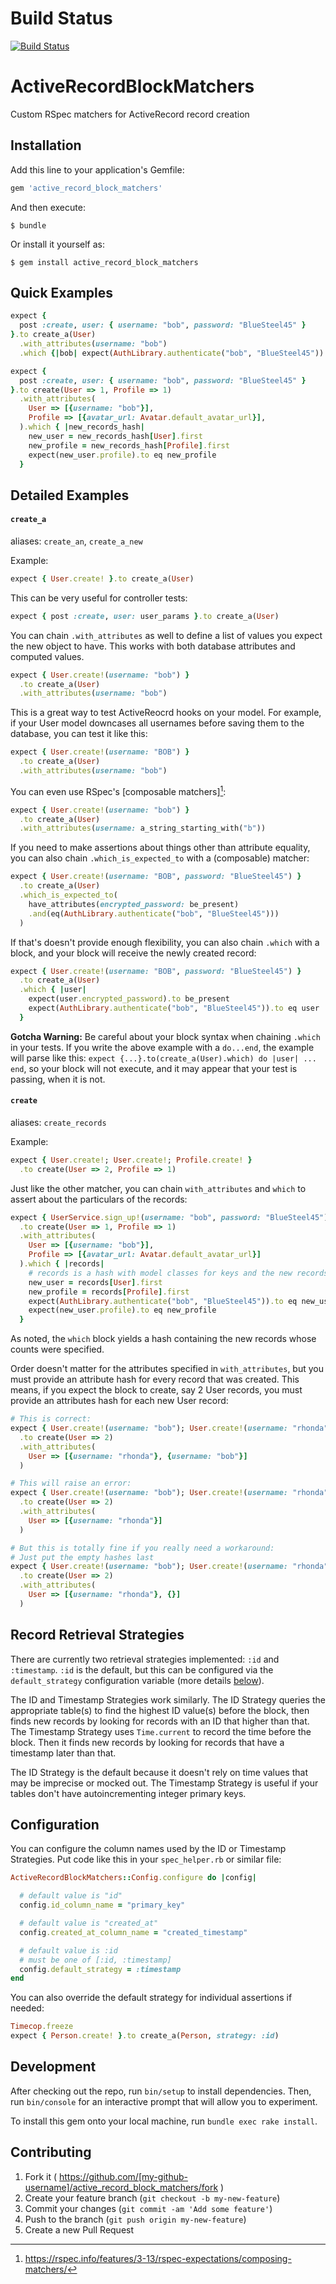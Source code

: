 # Build Status
[![Build Status](https://travis-ci.org/nwallace/active_record_block_matchers.svg)](https://travis-ci.org/nwallace/active_record_block_matchers)

# ActiveRecordBlockMatchers

Custom RSpec matchers for ActiveRecord record creation

## Installation

Add this line to your application's Gemfile:

```ruby
gem 'active_record_block_matchers'
```

And then execute:

    $ bundle

Or install it yourself as:

    $ gem install active_record_block_matchers

## Quick Examples

```ruby
expect {
  post :create, user: { username: "bob", password: "BlueSteel45" }
}.to create_a(User)
  .with_attributes(username: "bob")
  .which {|bob| expect(AuthLibrary.authenticate("bob", "BlueSteel45")).to eq bob }

expect {
  post :create, user: { username: "bob", password: "BlueSteel45" }
}.to create(User => 1, Profile => 1)
  .with_attributes(
    User => [{username: "bob"}],
    Profile => [{avatar_url: Avatar.default_avatar_url}],
  ).which { |new_records_hash|
    new_user = new_records_hash[User].first
    new_profile = new_records_hash[Profile].first
    expect(new_user.profile).to eq new_profile
  }
```

## Detailed Examples

#### `create_a`

aliases: `create_an`, `create_a_new`

Example:

```ruby
expect { User.create! }.to create_a(User)
```

This can be very useful for controller tests:

```ruby
expect { post :create, user: user_params }.to create_a(User)
```

You can chain `.with_attributes` as well to define a list of values you expect the new object to have.  This works with both database attributes and computed values.

```ruby
expect { User.create!(username: "bob") }
  .to create_a(User)
  .with_attributes(username: "bob")
```

This is a great way to test ActiveReocrd hooks on your model.  For example, if your User model downcases all usernames before saving them to the database, you can test it like this:

```ruby
expect { User.create!(username: "BOB") }
  .to create_a(User)
  .with_attributes(username: "bob")
```

You can even use RSpec's [composable matchers][^1]:

```ruby
expect { User.create!(username: "bob") }
  .to create_a(User)
  .with_attributes(username: a_string_starting_with("b"))
```

If you need to make assertions about things other than attribute equality, you can also chain `.which_is_expected_to` with a (composable) matcher:

```ruby
expect { User.create!(username: "BOB", password: "BlueSteel45") }
  .to create_a(User)
  .which_is_expected_to(
    have_attributes(encrypted_password: be_present)
    .and(eq(AuthLibrary.authenticate("bob", "BlueSteel45")))
  )
```

If that's doesn't provide enough flexibility, you can also chain `.which` with a block, and your block will receive the newly created record:

```ruby
expect { User.create!(username: "BOB", password: "BlueSteel45") }
  .to create_a(User)
  .which { |user|
    expect(user.encrypted_password).to be_present
    expect(AuthLibrary.authenticate("bob", "BlueSteel45")).to eq user
  }
```

**Gotcha Warning:** Be careful about your block syntax when chaining `.which` in your tests. If you write the above example with a `do...end`, the example will parse like this: `expect {...}.to(create_a(User).which) do |user| ... end`, so your block will not execute, and it may appear that your test is passing, when it is not.

#### `create`

aliases: `create_records`

Example:

```ruby
expect { User.create!; User.create!; Profile.create! }
  .to create(User => 2, Profile => 1)
```

Just like the other matcher, you can chain `with_attributes` and `which` to assert about the particulars of the records:

```ruby
expect { UserService.sign_up!(username: "bob", password: "BlueSteel45") }
  .to create(User => 1, Profile => 1)
  .with_attributes(
    User => [{username: "bob"}],
    Profile => [{avatar_url: Avatar.default_avatar_url}]
  ).which { |records|
    # records is a hash with model classes for keys and the new records for values
    new_user = records[User].first
    new_profile = records[Profile].first
    expect(AuthLibrary.authenticate("bob", "BlueSteel45")).to eq new_user
    expect(new_user.profile).to eq new_profile
  }
```

As noted, the `which` block yields a hash containing the new records whose counts were specified.

Order doesn't matter for the attributes specified in `with_attributes`, but you must provide an attribute hash for every record that was created. This means, if you expect the block to create, say 2 User records, you must provide an attributes hash for each new User record:

```ruby
# This is correct:
expect { User.create!(username: "bob"); User.create!(username: "rhonda") }
  .to create(User => 2)
  .with_attributes(
    User => [{username: "rhonda"}, {username: "bob"}]
  )

# This will raise an error:
expect { User.create!(username: "bob"); User.create!(username: "rhonda") }
  .to create(User => 2)
  .with_attributes(
    User => [{username: "rhonda"}]
  )

# But this is totally fine if you really need a workaround:
# Just put the empty hashes last
expect { User.create!(username: "bob"); User.create!(username: "rhonda") }
  .to create(User => 2)
  .with_attributes(
    User => [{username: "rhonda"}, {}]
  )
```

## Record Retrieval Strategies

There are currently two retrieval strategies implemented: `:id` and `:timestamp`. `:id` is the default, but this can be configured via the `default_strategy` configuration variable (more details [below](#configuration)).

The ID and Timestamp Strategies work similarly. The ID Strategy queries the appropriate table(s) to find the highest ID value(s) before the block, then finds new records by looking for records with an ID that higher than that. The Timestamp Strategy uses `Time.current` to record the time before the block. Then it finds new records by looking for records that have a timestamp later than that.

The ID Strategy is the default because it doesn't rely on time values that may be imprecise or mocked out. The Timestamp Strategy is useful if your tables don't have autoincrementing integer primary keys.

## Configuration

You can configure the column names used by the ID or Timestamp Strategies. Put code like this in your `spec_helper.rb` or similar file:

```ruby
ActiveRecordBlockMatchers::Config.configure do |config|

  # default value is "id"
  config.id_column_name = "primary_key"

  # default value is "created_at"
  config.created_at_column_name = "created_timestamp"

  # default value is :id
  # must be one of [:id, :timestamp]
  config.default_strategy = :timestamp
end
```

You can also override the default strategy for individual assertions if needed:

```ruby
Timecop.freeze
expect { Person.create! }.to create_a(Person, strategy: :id)
```


## Development

After checking out the repo, run `bin/setup` to install dependencies. Then, run `bin/console` for an interactive prompt that will allow you to experiment.

To install this gem onto your local machine, run `bundle exec rake install`.

## Contributing

1. Fork it ( https://github.com/[my-github-username]/active_record_block_matchers/fork )
2. Create your feature branch (`git checkout -b my-new-feature`)
3. Commit your changes (`git commit -am 'Add some feature'`)
4. Push to the branch (`git push origin my-new-feature`)
5. Create a new Pull Request


[^1]: https://rspec.info/features/3-13/rspec-expectations/composing-matchers/
